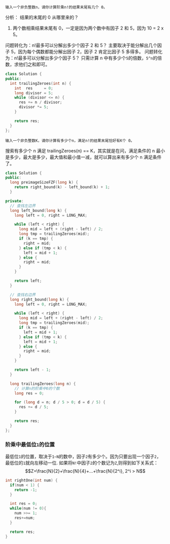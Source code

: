 ```
输入一个非负整数n，请你计算阶乘n!的结果末尾有几个 0。
```

分析：
结果的末尾的 0 从哪里来的？

1. 两个数相乘结果末尾有 0，一定是因为两个数中有因子 2 和 5，因为 10 = 2 x 5。

问题转化为：n!最多可以分解出多少个因子 2 和 5？
主要取决于能分解出几个因子 5，因为每个偶数都能分解出因子 2，因子 2 肯定比因子 5 多得多。
问题转化为：n!最多可以分解出多少个因子 5？
只需计算 n 中有多少个`5`的倍数，`5^n`的倍数，求他们之和即可。

```cpp
class Solution {
public:
  int trailingZeroes(int n) {
    int  res     = 0;
    long divisor = 5;
    while (divisor <= n) {
      res += n / divisor;
      divisor *= 5;
    }

    return res;
  }
};
```

```
输入一个非负整数K，请你计算有多少个n，满足n!的结果末尾恰好有K个 0。
```

搜索有多少个 n 满足 trailingZeroes(n) == K，其实就是在问，满足条件的 n 最小是多少，最大是多少，最大值和最小值一减，就可以算出来有多少个 n 满足条件了。

```cpp
class Solution {
public:
  long preimageSizeFZF(long k) {
    return right_bound(k) - left_bound(k) + 1;
  }

private:
  // 查找左边界
  long left_bound(long k) {
    long left = 0, right = LONG_MAX;

    while (left < right) {
      long mid = left + (right - left) / 2;
      long tmp = trailingZeroes(mid);
      if (k == tmp) {
        right = mid;
      } else if (tmp < k) {
        left = mid + 1;
      } else {
        right = mid;
      }
    }

    return left;
  }

  // 查找右边界
  long right_bound(long k) {
    long left = 0, right = LONG_MAX;

    while (left < right) {
      long mid = left + (right - left) / 2;
      long tmp = trailingZeroes(mid);
      if (k == tmp) {
        left = mid + 1;
      } else if (tmp < k) {
        left = mid + 1;
      } else {
        right = mid;
      }
    }

    return left - 1;
  }

  long trailingZeroes(long n) {
    // 计算n的阶乘中0的个数
    long res = 0;

    for (long d = n; d / 5 > 0; d = d / 5) {
      res += d / 5;
    }

    return res;
  }
};
```

### 阶乘中最低位`1`的位置

最低位`1`的位置，取决于`1~N`的数中，因子`2`有多少个。因为只要出现一个因子`2`，最低位的`1`就向左移动一位.
如果将`N!`中因子`2`的个数记为`Z`,则得到如下关系式：
$$Z=\frac{N}{2}+\frac{N}{4}+...+\frac{N}{2^i}, 2^i > N$$

```cpp
int rightOne(int num) {
  if(num < 1) {
    return -1;
  }

  int res = 0;
  while(num != 0){
    num >>= 1;
    res+=num;
  }

  return res;
}
```
